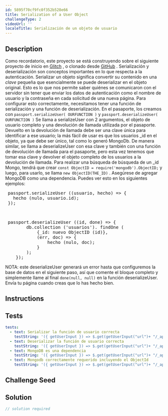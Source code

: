 ```yaml
---
id: 5895f70cf9fc0f352b528e66
title: Serialization of a User Object
challengeType: 2
videoUrl: ''
localeTitle: Serialización de un objeto de usuario
---
```


## Description
<section id="description"> Como recordatorio, este proyecto se está construyendo sobre el siguiente proyecto de inicio en <a href="https://glitch.com/#!/import/github/freeCodeCamp/boilerplate-advancednode/">Glitch</a> , o clonado desde <a href="https://github.com/freeCodeCamp/boilerplate-advancednode/">GitHub</a> . Serialización y deserialización son conceptos importantes en lo que respecta a la autenticación. Serializar un objeto significa convertir su contenido en una <em>clave</em> pequeña que esencialmente se puede deserializar en el objeto original. Esto es lo que nos permite saber quiénes se comunicaron con el servidor sin tener que enviar los datos de autenticación como el nombre de usuario y la contraseña en cada solicitud de una nueva página. Para configurar esto correctamente, necesitamos tener una función de serialización y una función de deserialización. En el pasaporte, los creamos con <code>passport.serializeUser( OURFUNCTION )</code> y <code>passport.deserializeUser( OURFUNCTION )</code> Se llama a serializeUser con 2 argumentos, el objeto de usuario completo y una devolución de llamada utilizada por el pasaporte. Devuelto en la devolución de llamada debe ser una clave única para identificar a ese usuario; la más fácil de usar es que los usuarios _id en el objeto, ya que debe ser único, tal como lo generó MongoDb. De manera similar, se llama a deserializeUser con esa clave y también con una función de devolución de llamada para el pasaporte, pero esta vez tenemos que tomar esa clave y devolver el objeto completo de los usuarios a la devolución de llamada. Para realizar una búsqueda de búsqueda de un _id Mongo, tendrá que crear <code>const ObjectID = require(&#39;mongodb&#39;).ObjectID;</code> y luego, para usarlo, se llama <code>new ObjectID(THE_ID)</code> . Asegúrese de agregar MongoDB como una dependencia. Puedes ver esto en los siguientes ejemplos: <pre> passport.serializeUser ((usuario, hecho) =&gt; {
   hecho (nulo, usuario.id);
 }); </pre><br><pre> passport.deserializeUser ((id, done) =&gt; {
        db.collection (&#39;usuarios&#39;). findOne (
            {_id: nuevo ObjectID (id)},
            (err, doc) =&gt; {
                hecho (nulo, doc);
            }
        );
    }); </pre> NOTA: este deserializeUser generará un error hasta que configuremos la base de datos en el siguiente paso, así que comente el bloque completo y simplemente llame al final <code>done(null, null)</code> en la función deserializeUser. Envía tu página cuando creas que lo has hecho bien. </section>

## Instructions
<section id="instructions">
</section>

## Tests
<section id='tests'>

```yml
tests:
  - text: Serializar la función de usuario correcta
    testString: '({ getUserInput }) => $.get(getUserInput("url")+ "/_api/server.js") .then(data => { assert.match(data, /passport.serializeUser/gi, "You should have created your passport.serializeUser function"); assert.match(data, /null, user._id/gi, "There should be a callback in your serializeUser with (null, user._id)"); }, xhr => { throw new Error(xhr.statusText); })'
  - text: Deserializar la función de usuario correcta
    testString: '({ getUserInput }) => $.get(getUserInput("url")+ "/_api/server.js") .then(data => { assert.match(data, /passport.deserializeUser/gi, "You should have created your passport.deserializeUser function"); assert.match(data, /null,( |)null/gi, "There should be a callback in your deserializeUser with (null, null) for now"); }, xhr => { throw new Error(xhr.statusText); })'
  - text: MongoDB es una dependencia
    testString: '({ getUserInput }) => $.get(getUserInput("url")+ "/_api/package.json") .then(data => { var packJson = JSON.parse(data); assert.property(packJson.dependencies, "mongodb", "Your project should list "mongodb" as a dependency"); }, xhr => { throw new Error(xhr.statusText); })'
  - text: Mongodb correctamente requerido incluyendo el ObjectId
    testString: '({ getUserInput }) => $.get(getUserInput("url")+ "/_api/server.js") .then(data => { assert.match(data, /require.*("|")mongodb("|")/gi, "You should have required mongodb"); assert.match(data, /new ObjectID.*id/gi, "Even though the block is commented out, you should use new ObjectID(id) for when we add the database"); }, xhr => { throw new Error(xhr.statusText); })'

```

</section>

## Challenge Seed
<section id='challengeSeed'>

</section>

## Solution
<section id='solution'>

```js
// solution required
```
</section>
